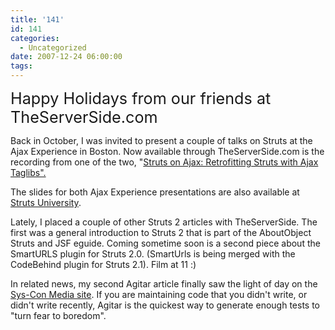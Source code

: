 ```yaml
---
title: '141'
id: 141
categories:
  - Uncategorized
date: 2007-12-24 06:00:00
tags:
---
```


<span style="font-size:180%;">Happy Holidays from our friends at TheServerSide.com</span>

 Back in October, I was invited to present a couple of talks on Struts at the Ajax Experience in Boston. Now available through TheServerSide.com is the recording from one of the two, "[Struts on Ajax: Retrofitting Struts with Ajax Taglibs".](http://w.on24.com/r.htm?e=98875&amp;s=1&amp;k=1866520B3A2C334E7169D424A04B2F2D) 

 The slides for both Ajax Experience presentations are also available at [Struts University](http://www.strutsuniversity.org/). 

 Lately, I placed a couple of other Struts 2 articles with TheServerSide. The first was a general introduction to Struts 2 that is part of the AboutObject Struts and JSF eguide. Coming sometime soon is a second piece about the SmartURLS plugin for Struts 2.0\. (SmartUrls is being merged with the CodeBehind plugin for Struts 2.1). Film at 11 :) 

 In related news, my second Agitar article finally saw the light of day on the [Sys-Con Media site](http://virtualization.sys-con.com/read/478335.htm). If you are maintaining code that you didn't write, or didn't write recently, Agitar is the quickest way to generate enough tests to "turn fear to boredom". 